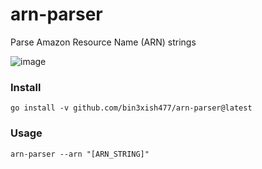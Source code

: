 # arn-parser
Parse Amazon Resource Name (ARN) strings

![image](https://user-images.githubusercontent.com/44281620/201463149-6fd01b00-7ccf-43ca-9356-c17085340af6.png)

### Install

```console
go install -v github.com/bin3xish477/arn-parser@latest
```

### Usage

```
arn-parser --arn "[ARN_STRING]"
```

